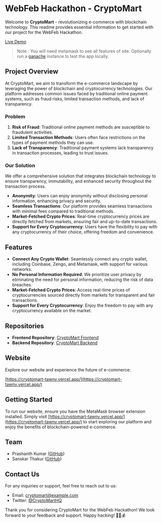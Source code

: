 # WebFeb Hackathon - CryptoMart

Welcome to **CryptoMart** - revolutionizing e-commerce with blockchain technology. This readme provides essential information to get started with our project for the WebFeb Hackathon.

[Live Demo](https://cryptomart-tawny.vercel.app/)

> Note : You will need metamask to see all features of site. Optionally run a [ganache](https://trufflesuite.com/ganache/) instance to test the app locally.


## Project Overview

At CryptoMart, we aim to transform the e-commerce landscape by leveraging the power of blockchain and cryptocurrency technologies. Our platform addresses common issues faced by traditional online payment systems, such as fraud risks, limited transaction methods, and lack of transparency.

### Problem

1. **Risk of Fraud**: Traditional online payment methods are susceptible to fraudulent activities.
2. **Limited Transaction Methods**: Users often face restrictions on the types of payment methods they can use.
3. **Lack of Transparency**: Traditional payment systems lack transparency in transaction processes, leading to trust issues.

### Our Solution

We offer a comprehensive solution that integrates blockchain technology to ensure transparency, immutability, and enhanced security throughout the transaction process.

- **Anonymity**: Users can enjoy anonymity without disclosing personal information, enhancing privacy and security.
- **Seamless Transactions**: Our platform provides seamless transactions with minimal fees compared to traditional methods.
- **Market-Fetched Crypto Prices**: Real-time cryptocurrency prices are directly fetched from markets, ensuring fair and up-to-date transactions.
- **Support for Every Cryptocurrency**: Users have the flexibility to pay with any cryptocurrency of their choice, offering freedom and convenience.

## Features

- **Connect Any Crypto Wallet**: Seamlessly connect any crypto wallet, including Coinbase, Zengo, and Metamask, with support for various networks.
- **No Personal Information Required**: We prioritize user privacy by eliminating the need for personal information, reducing the risk of data breaches.
- **Market-Fetched Crypto Prices**: Access real-time prices of cryptocurrencies sourced directly from markets for transparent and fair transactions.
- **Support for Every Cryptocurrency**: Enjoy the freedom to pay with any cryptocurrency available on the market.

## Repositories

- **Frontend Repository**: [CryptoMart Frontend](https://github.com/PrashanthKumar0/finance-app)
- **Backend Repository**: [CryptoMart Backend](https://github.com/SanskarThakur5251/cryptomart-backend)

## Website

Explore our website and experience the future of e-commerce:

[https://cryptomart-tawny.vercel.app/](https://cryptomart-tawny.vercel.app/)

## Getting Started

To run our website, ensure you have the MetaMask browser extension installed. Simply visit [https://cryptomart-tawny.vercel.app/](https://cryptomart-tawny.vercel.app/) to start exploring our platform and enjoy the benefits of blockchain-powered e-commerce.

## Team

- Prashanth Kumar ([GitHub](https://github.com/PrashanthKumar0))
- Sanskar Thakur ([GitHub](https://github.com/SanskarThakur5251))

## Contact Us

For any inquiries or support, feel free to reach out to us:

- Email: [cryptomart@example.com](mailto:cryptomart@example.com)
- Twitter: [@CryptoMartHQ](https://twitter.com/CryptoMartHQ)

Thank you for considering CryptoMart for the WebFeb Hackathon! We look forward to your feedback and support. Happy hacking! 🚀🔗💰
